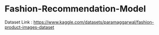 # Fashion-Recommendation-Model

Dataset Link : https://www.kaggle.com/datasets/paramaggarwal/fashion-product-images-dataset
